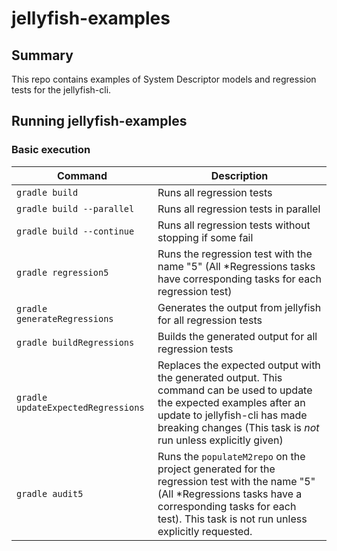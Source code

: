 # jellyfish-examples

## Summary
This repo contains examples of System Descriptor models and regression tests for the jellyfish-cli.

## Running jellyfish-examples

### Basic execution

| Command                           | Description                                                       |
| --------------------------------- | ----------------------------------------------------------------- |
| `gradle build`                    | Runs all regression tests                                         |
| `gradle build --parallel`         | Runs all regression tests in parallel                             |
| `gradle build --continue`         | Runs all regression tests without stopping if some fail           |
| `gradle regression5`              | Runs the regression test with the name "5" (All *Regressions tasks have corresponding tasks for each regression test) |
| `gradle generateRegressions`      | Generates the output from jellyfish for all regression tests      |
| `gradle buildRegressions`         | Builds the generated output for all regression tests              |
| `gradle updateExpectedRegressions`| Replaces the expected output with the generated output. This command can be used to update the expected examples after an update to jellyfish-cli has made breaking changes (This task is *not* run unless explicitly given) |
| `gradle audit5`                   | Runs the `populateM2repo` on the project generated for the regression test with the name "5" (All *Regressions tasks have a corresponding tasks for each test). This task is not run unless explicitly requested.  | 
